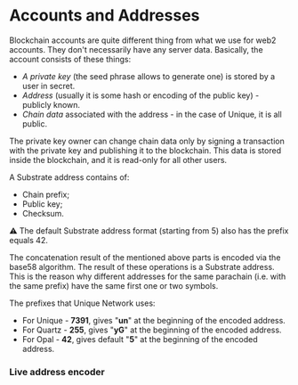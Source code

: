 # Accounts and Addresses

Blockchain accounts are quite different thing from what we use for web2 accounts. They don't necessarily have any server data. Basically, the account consists of these things:
* _A private key_ (the seed phrase allows to generate one) is stored by a user in secret.
* _Address_ (usually it is some hash or encoding of the public key) - publicly known.
* _Chain data_ associated with the address - in the case of Unique, it is all public.

The private key owner can change chain data only by signing a transaction with the private key and publishing it to the blockchain.
This data is stored inside the blockchain, and it is read-only for all other users.

A Substrate address contains of:
- Chain prefix;
- Public key;
- Checksum.

:warning: The default Substrate address format (starting from 5) also has the prefix equals 42.

The concatenation result of the mentioned above parts is encoded via the base58 algorithm. The result of these operations is a Substrate address.
This is the reason why different addresses for the same parachain (i.e. with the same prefix) have the same first one or two symbols.

The prefixes that Unique Network uses:

- For Unique - **7391**, gives "**un**" at the beginning of the encoded address.
- For Quartz - **255**, gives "**yG**" at the beginning of the encoded address.
- For Opal - **42**, gives default "**5**" at the beginning of the encoded address.

### Live address encoder
<br/>
<SubEthCoder/>


